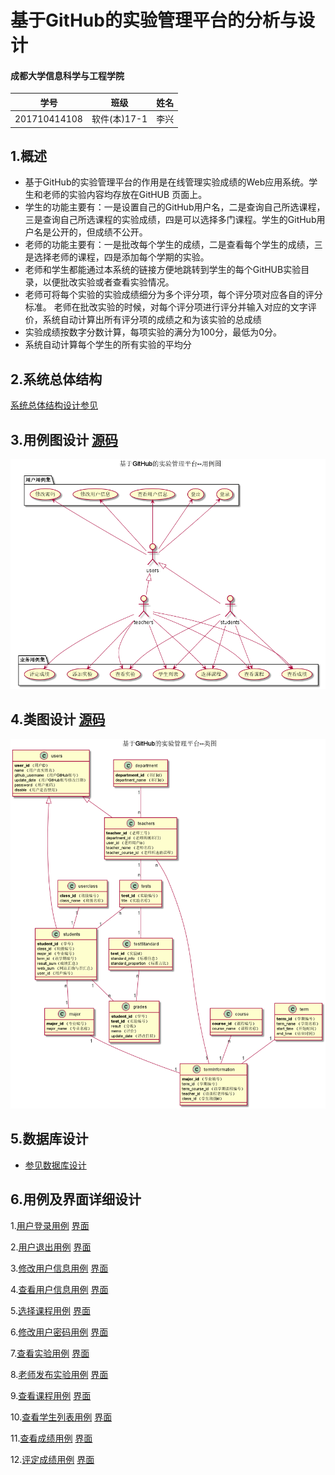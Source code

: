 # 基于GitHub的实验管理平台的分析与设计

#### 成都大学信息科学与工程学院

|     学号     |     班级     | 姓名 |
| :----------: | :----------: | :--: |
| 201710414108 | 软件(本)17-1 | 李兴 |

## 1.概述

- 基于GitHub的实验管理平台的作用是在线管理实验成绩的Web应用系统。学生和老师的实验内容均存放在GitHUB 页面上。
- 学生的功能主要有：一是设置自己的GitHub用户名，二是查询自己所选课程，三是查询自己所选课程的实验成绩，四是可以选择多门课程。学生的GitHub用户名是公开的，但成绩不公开。
- 老师的功能主要有：一是批改每个学生的成绩，二是查看每个学生的成绩，三是选择老师的课程，四是添加每个学期的实验。
- 老师和学生都能通过本系统的链接方便地跳转到学生的每个GitHUB实验目录，以便批改实验或者查看实验情况。
-  老师可将每个实验的实验成绩细分为多个评分项，每个评分项对应各自的评分标准。 老师在批改实验的时候，对每个评分项进行评分并输入对应的文字评价，系统自动计算出所有评分项的成绩之和为该实验的总成绩 
- 实验成绩按数字分数计算，每项实验的满分为100分，最低为0分。
- 系统自动计算每个学生的所有实验的平均分

## 2.系统总体结构

[系统总体结构设计参见](https://SuperTchain.github.io/is_analysis/test6/ui/主界面.html)

## 3.用例图设计 [源码](./source_code/example.puml)

![用例图设计](./img/example.png)	

## 4.类图设计 [源码](./source_code/class.puml)

![类图设计](./img/class.png)	

## 5.数据库设计

- [参见数据库设计](./Sql/README.md)

## 6.用例及界面详细设计

1.[用户登录用例](./example/用户登录.md) [界面](https://SuperTchain.github.io/is_analysis/test6/ui/登录.html)

2.[用户退出用例](./example/用户退出.md) [界面](https://SuperTchain.github.io/is_analysis/test6/ui/登出.html)

3.[修改用户信息用例](./example/修改用户信息.md)  [界面](https://SuperTchain.github.io/is_analysis/test6/ui/修改用户信息.html)

4.[查看用户信息用例](./example/查看用户信息.md)  [界面](https://SuperTchain.github.io/is_analysis/test6/ui/用户信息.html)

5.[选择课程用例](./example/选择课程.md)  [界面](https://SuperTchain.github.io/is_analysis/test6/ui/选择课程.html)

6.[修改用户密码用例](./example/修改用户密码.md)  [界面](https://SuperTchain.github.io/is_analysis/test6/ui/修改密码.html)

7.[查看实验用例](./example/查看实验.md)  [界面](https://SuperTchain.github.io/is_analysis/test6/ui/查看实验.html)

8.[老师发布实验用例](./example/发布实验.md)  [界面](https://SuperTchain.github.io/is_analysis/test6/ui/发布实验.html)

9.[查看课程用例](./example/查看课程.md)  [界面](https://SuperTchain.github.io/is_analysis/test6/ui/查看课程.html)

10.[查看学生列表用例](./example/查看学生列表.md)  [界面](https://SuperTchain.github.io/is_analysis/test6/ui/主界面.html)

11.[查看成绩用例](./example/查看成绩.md)  [界面](https://SuperTchain.github.io/is_analysis/test6/ui/成绩查询.html)

12.[评定成绩用例](./example/评定成绩.md)  [界面](https://SuperTchain.github.io/is_analysis/test6/ui/评定成绩.html)
